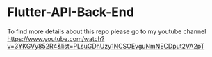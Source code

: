 # Flutter-API-Back-End


To find more details about this repo please go to my youtube channel 
https://www.youtube.com/watch?v=3YKGVy852R4&list=PLsuGDhUzy1NCSOEvguNmNECDput2VA2pT
